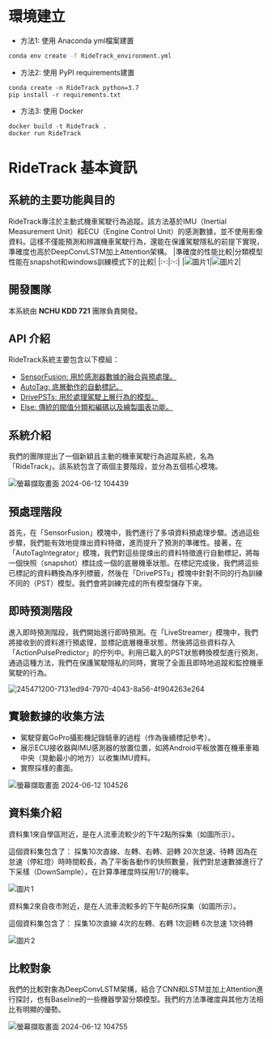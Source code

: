 # 環境建立
- 方法1: 使用 Anaconda yml檔案建置
```bash =
conda env create -f RideTrack_environment.yml
```

- 方法2: 使用 PyPI requirements建置
```bash=
conda create -n RideTrack python=3.7
pip install -r requirements.txt
```

- 方法3: 使用 Docker
```bash=
docker build -t RideTrack .
docker run RideTrack
```


# RideTrack 基本資訊

## 系統的主要功能與目的
RideTrack專注於主動式機車駕駛行為追蹤。該方法基於IMU（Inertial Measurement Unit）和ECU（Engine Control Unit）的感測數據，並不使用影像資料。這樣不僅能預測和辨識機車駕駛行為，還能在保護駕駛隱私的前提下實現，準確度也高於DeepConvLSTM加上Attention架構。
|準確度的性能比較|分類模型性能在snapshot和windows訓練模式下的比較|
|:-:|:-:|
|![圖片1](https://hackmd.io/_uploads/Bkp8Lj8rR.png)|![圖片2](https://hackmd.io/_uploads/B11DIiLSC.png)|

## 開發團隊
本系統由 **NCHU KDD 721** 團隊負責開發。

## API 介紹
RideTrack系統主要包含以下模組：
* [SensorFusion: 用於感測器數據的融合與預處理。](./API_Documentation/SensorFusion.md)
* [AutoTag: 底層動作的自動標記。](./API_Documentation/AutoTag.md)
* [DrivePSTs: 用於處理駕駛上層行為的模型。](./API_Documentation/DrivePSTs.md)
* [Else: 傳統的閥值分類和編碼以及繪製圖表功能。](./API_Documentation/Else.md)


## 系統介紹
我們的團隊提出了一個新穎且主動的機車駕駛行為追蹤系統，名為「RideTrack」。該系統包含了兩個主要階段，並分為五個核心模塊。

![螢幕擷取畫面 2024-06-12 104439](https://hackmd.io/_uploads/SkqDUsUB0.png)

## 預處理階段
首先，在「SensorFusion」模塊中，我們進行了多項資料預處理步驟。透過這些步驟，我們能有效地提煉出資料特徵，進而提升了預測的準確性。接著，在「AutoTagIntegrator」模塊，我們對這些提煉出的資料特徵進行自動標記，將每一個快照（snapshot）標註成一個的底層機車狀態。在標記完成後，我們將這些已標記的資料轉換為序列標籤，然後在「DrivePSTs」模塊中針對不同的行為訓練不同的（PST）模型。我們會將訓練完成的所有模型儲存下來。

## 即時預測階段
進入即時預測階段，我們開始進行即時預測。在「LiveStreamer」模塊中，我們將接收到的資料進行預處理，並標記底層機車狀態，然後將這些資料存入「ActionPulsePredictor」的佇列中。利用已載入的PST狀態轉換模型進行預測，通過這種方法，我們在保護駕駛隱私的同時，實現了全面且即時地追蹤和監控機車駕駛的行為。

![245471200-7131ed94-7970-4043-8a56-4f904263e264](https://hackmd.io/_uploads/BJJ5djUr0.png)


## 實驗數據的收集方法
- 駕駛穿戴GoPro攝影機記錄騎車的過程（作為後續標記參考）。
- 展示ECU接收器與IMU感測器的放置位置，如將Android平板放置在機車車箱中央（晃動最小的地方）以收集IMU資料。
- 實際採樣的畫面。

![螢幕擷取畫面 2024-06-12 104526](https://hackmd.io/_uploads/Sk2DUiLHA.png)


## 資料集介紹

資料集1來自學區附近，是在人流車流較少的下午2點所採集（如圖所示）。

這個資料集包含了：
採集10次直線、左轉、右轉、迴轉
20次怠速、待轉
因為在怠速（停紅燈）時時間較長，為了平衡各動作的快照數量，我們對怠速數據進行了下采樣（DownSample），在計算準確度時採用1/7的機率。

![圖片1](https://hackmd.io/_uploads/SkfhLjLS0.jpg)

資料集2來自夜市附近，是在人流車流較多的下午點6所採集（如圖所示）。

這個資料集包含了：
採集10次直線
4次的左轉、右轉
1次迴轉
6次怠速
1次待轉

![圖片2](https://hackmd.io/_uploads/SJQ38jUH0.jpg)

## 比較對象
我們的比較對象為DeepConvLSTM架構，結合了CNN和LSTM並加上Attention進行探討，也有Baseline的一些機器學習分類模型。我們的方法準確度與其他方法相比有明顯的優勢。

![螢幕擷取畫面 2024-06-12 104755](https://hackmd.io/_uploads/HJkd8s8HR.png)

